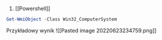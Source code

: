 1. [[Powershell]]
``` Powershell
Get-WmiObject -Class Win32_ComputerSystem
```
Przykładowy wynik
![[Pasted image 20220623234759.png]]